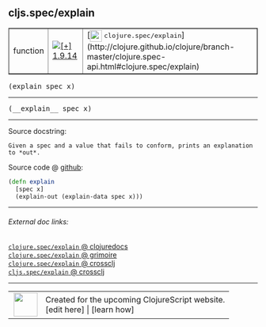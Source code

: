 ## cljs.spec/explain



 <table border="1">
<tr>
<td>function</td>
<td><a href="https://github.com/cljsinfo/cljs-api-docs/tree/1.9.14"><img valign="middle" alt="[+] 1.9.14" title="Added in 1.9.14" src="https://img.shields.io/badge/+-1.9.14-lightgrey.svg"></a> </td>
<td>
[<img height="24px" valign="middle" src="http://i.imgur.com/1GjPKvB.png"> <samp>clojure.spec/explain</samp>](http://clojure.github.io/clojure/branch-master/clojure.spec-api.html#clojure.spec/explain)
</td>
</tr>
</table>

<samp>(explain spec x)</samp><br>

---

 <samp>
(__explain__ spec x)<br>
</samp>

---





Source docstring:

```
Given a spec and a value that fails to conform, prints an explanation to *out*.
```


Source code @ [github]():

```clj
(defn explain
  [spec x]
  (explain-out (explain-data spec x)))
```

<!--
Repo - tag - source tree - lines:

 <pre>

</pre>

-->

---



###### External doc links:

[`clojure.spec/explain` @ clojuredocs](http://clojuredocs.org/clojure.spec/explain)<br>
[`clojure.spec/explain` @ grimoire](http://conj.io/store/v1/org.clojure/clojure/1.7.0-beta3/clj/clojure.spec/explain/)<br>
[`clojure.spec/explain` @ crossclj](http://crossclj.info/fun/clojure.spec/explain.html)<br>
[`cljs.spec/explain` @ crossclj](http://crossclj.info/fun/cljs.spec.cljs/explain.html)<br>

---

 <table>
<tr><td>
<img valign="middle" align="right" width="48px" src="http://i.imgur.com/Hi20huC.png">
</td><td>
Created for the upcoming ClojureScript website.<br>
[edit here] | [learn how]
</td></tr></table>

[edit here]:https://github.com/cljsinfo/cljs-api-docs/blob/master/cljsdoc/cljs.spec/explain.cljsdoc
[learn how]:https://github.com/cljsinfo/cljs-api-docs/wiki/cljsdoc-files

<!--

This information was too distracting to show to readers, but I'll leave it
commented here since it is helpful to:

- pretty-print the data used to generate this document
- and show how to retrieve that data



The API data for this symbol:

```clj
{:ns "cljs.spec",
 :name "explain",
 :signature ["[spec x]"],
 :name-encode "explain",
 :history [["+" "1.9.14"]],
 :type "function",
 :clj-equiv {:full-name "clojure.spec/explain",
             :url "http://clojure.github.io/clojure/branch-master/clojure.spec-api.html#clojure.spec/explain"},
 :full-name-encode "cljs.spec/explain",
 :source {:code "(defn explain\n  [spec x]\n  (explain-out (explain-data spec x)))",
          :title "Source code",
          :repo "clojurescript",
          :tag "r1.9.36",
          :filename "src/main/cljs/cljs/spec.cljs",
          :lines [190 193],
          :url "https://github.com/clojure/clojurescript/blob/r1.9.36/src/main/cljs/cljs/spec.cljs#L190-L193"},
 :usage ["(explain spec x)"],
 :full-name "cljs.spec/explain",
 :docstring "Given a spec and a value that fails to conform, prints an explanation to *out*.",
 :cljsdoc-url "https://github.com/cljsinfo/cljs-api-docs/blob/master/cljsdoc/cljs.spec/explain.cljsdoc"}

```

Retrieve the API data for this symbol:

```clj
;; from Clojure REPL
(require '[clojure.edn :as edn])
(-> (slurp "https://raw.githubusercontent.com/cljsinfo/cljs-api-docs/catalog/cljs-api.edn")
    (edn/read-string)
    (get-in [:symbols "cljs.spec/explain"]))
```

-->

